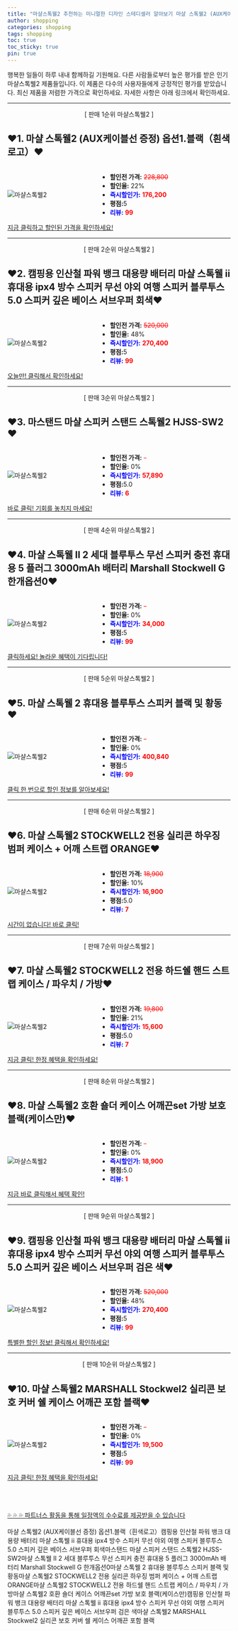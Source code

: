 ```yaml
---
title: "마샬스톡웰2 추천하는 미니멀한 디자인 스테디셀러 알아보기 마샬 스톡웰2 (AUX케이블선 증정) 옵션1.블랙（흰색로고）"
author: shopping
categories: shopping
tags: shopping
toc: true
toc_sticky: true
pin: true
---
```

행복한 일들이 하루 내내 함께하길 기원해요. 다른 사람들로부터 높은 평가를 받은 인기 마샬스톡웰2 제품들입니다. 이 제품은 다수의 사용자들에게 긍정적인 평가를 받았습니다. 최신 제품을 저렴한 가격으로 확인하세요. 자세한 사항은 아래 링크에서 확인하세요.

---
<p class="toplist" style="margin: 0 auto; display: block; width: fit-content;">[ 판매 1순위 마샬스톡웰2 ]</p>

<h2><strong>❤️1. 마샬 스톡웰2 (AUX케이블선 증정) 옵션1.블랙（흰색로고）❤️</strong></h2>

<div style="display: flex; align-items: center;">
    <div style="flex: 0.4;">
        <img src="https://thumbnail10.coupangcdn.com/thumbnails/remote/230x230ex/image/vendor_inventory/841b/2dd6367d52ecad2053458f26af76c839e0e622f242ca27d76cb4bf455e89.jpg" alt="마샬스톡웰2" style="max-width: 100%;">
    </div>
    <div style="flex: 0.6; margin-left: 10px;">
        <ul>
            <li><strong>할인전 가격:</strong> <del style="color: red;">228,800</del></li>
            <li><strong>할인율:</strong> 22%</li>
            <li><span style='color:blue'><strong>즉시할인가:</strong></span> <span style='color:red'><strong>176,200</strong></span></li>
            <li><strong>평점:</strong>5</li>
            <li><span style='color:blue'><strong>리뷰:</strong></span> <span style='color:red'><strong>99</strong></span></li>
        </ul>
    </div>
</div>
<div class="center">
    <a href="https://William4Davisa.github.io?lptag=AF9450613&subid=githubio&pageKey=8204390208&traceid=V0-153&itemId=23528775541&vendorItemId=90555092846" class="myButton">
        지금 클릭하고 할인된 가격을 확인하세요!
    </a>
</div>


---
<p class="toplist" style="margin: 0 auto; display: block; width: fit-content;">[ 판매 2순위 마샬스톡웰2 ]</p>

<h2><strong>❤️2. 캠핑용 인산철 파워 뱅크 대용량 배터리 마샬 스톡웰 ii 휴대용 ipx4 방수 스피커 무선 야외 여행 스피커 블루투스 5.0 스피커 깊은 베이스 서브우퍼 회색❤️</strong></h2>

<div style="display: flex; align-items: center;">
    <div style="flex: 0.4;">
        <img src="https://thumbnail6.coupangcdn.com/thumbnails/remote/230x230ex/image/vendor_inventory/c444/8fae6b6a29678b91e2f9a89586fc96d2ffa245c62d17dcca213ea3c5b3c7.jpeg" alt="마샬스톡웰2" style="max-width: 100%;">
    </div>
    <div style="flex: 0.6; margin-left: 10px;">
        <ul>
            <li><strong>할인전 가격:</strong> <del style="color: red;">520,000</del></li>
            <li><strong>할인율:</strong> 48%</li>
            <li><span style='color:blue'><strong>즉시할인가:</strong></span> <span style='color:red'><strong>270,400</strong></span></li>
            <li><strong>평점:</strong>5</li>
            <li><span style='color:blue'><strong>리뷰:</strong></span> <span style='color:red'><strong>99</strong></span></li>
        </ul>
    </div>
</div>
<div class="center">
    <a href="https://William4Davisa.github.io?lptag=AF9450613&subid=githubio&pageKey=6288129814&traceid=V0-153&itemId=12942876885&vendorItemId=80207147397" class="myButton">
        오늘만! 클릭해서 확인하세요!
    </a>
</div>


---
<p class="toplist" style="margin: 0 auto; display: block; width: fit-content;">[ 판매 3순위 마샬스톡웰2 ]</p>

<h2><strong>❤️3. 마스탠드 마샬 스피커 스탠드 스톡웰2 HJSS-SW2❤️</strong></h2>

<div style="display: flex; align-items: center;">
    <div style="flex: 0.4;">
        <img src="https://thumbnail9.coupangcdn.com/thumbnails/remote/230x230ex/image/retail/images/8512677498688766-b2e51089-a7eb-4e30-969d-b97bed01532d.jpg" alt="마샬스톡웰2" style="max-width: 100%;">
    </div>
    <div style="flex: 0.6; margin-left: 10px;">
        <ul>
            <li><strong>할인전 가격:</strong> <del style="color: red;">-</del></li>
            <li><strong>할인율:</strong> 0%</li>
            <li><span style='color:blue'><strong>즉시할인가:</strong></span> <span style='color:red'><strong>57,890</strong></span></li>
            <li><strong>평점:</strong>5.0</li>
            <li><span style='color:blue'><strong>리뷰:</strong></span> <span style='color:red'><strong>6</strong></span></li>
        </ul>
    </div>
</div>
<div class="center">
    <a href="https://William4Davisa.github.io?lptag=AF9450613&subid=githubio&pageKey=4986424603&traceid=V0-153&itemId=6646539493&vendorItemId=73940355438" class="myButton">
        바로 클릭! 기회를 놓치지 마세요!
    </a>
</div>


---
<p class="toplist" style="margin: 0 auto; display: block; width: fit-content;">[ 판매 4순위 마샬스톡웰2 ]</p>

<h2><strong>❤️4. 마샬 스톡웰 II 2 세대 블루투스 무선 스피커 충전 휴대용 5 플러그 3000mAh 배터리 Marshall Stockwell G 한개옵션0❤️</strong></h2>

<div style="display: flex; align-items: center;">
    <div style="flex: 0.4;">
        <img src="https://thumbnail8.coupangcdn.com/thumbnails/remote/230x230ex/image/vendor_inventory/761f/b439739c0c4fe0d1a03168215247d74ca3271dfc5d2597b38d8281f2aba5.jpg" alt="마샬스톡웰2" style="max-width: 100%;">
    </div>
    <div style="flex: 0.6; margin-left: 10px;">
        <ul>
            <li><strong>할인전 가격:</strong> <del style="color: red;">-</del></li>
            <li><strong>할인율:</strong> 0%</li>
            <li><span style='color:blue'><strong>즉시할인가:</strong></span> <span style='color:red'><strong>34,000</strong></span></li>
            <li><strong>평점:</strong>5</li>
            <li><span style='color:blue'><strong>리뷰:</strong></span> <span style='color:red'><strong>99</strong></span></li>
        </ul>
    </div>
</div>
<div class="center">
    <a href="https://William4Davisa.github.io?lptag=AF9450613&subid=githubio&pageKey=8181065579&traceid=V0-153&itemId=23389513553&vendorItemId=90418600082" class="myButton">
        클릭하세요! 놀라운 혜택이 기다립니다!
    </a>
</div>


---
<p class="toplist" style="margin: 0 auto; display: block; width: fit-content;">[ 판매 5순위 마샬스톡웰2 ]</p>

<h2><strong>❤️5. 마샬 스톡웰 2 휴대용 블루투스 스피커 블랙 및 황동❤️</strong></h2>

<div style="display: flex; align-items: center;">
    <div style="flex: 0.4;">
        <img src="https://thumbnail8.coupangcdn.com/thumbnails/remote/230x230ex/image/vendor_inventory/3ec2/fe4662649a584b0d4f99512e14ab4b72bcc174da417e2dce0940b8b62cd4.jpg" alt="마샬스톡웰2" style="max-width: 100%;">
    </div>
    <div style="flex: 0.6; margin-left: 10px;">
        <ul>
            <li><strong>할인전 가격:</strong> <del style="color: red;">-</del></li>
            <li><strong>할인율:</strong> 0%</li>
            <li><span style='color:blue'><strong>즉시할인가:</strong></span> <span style='color:red'><strong>400,840</strong></span></li>
            <li><strong>평점:</strong>5</li>
            <li><span style='color:blue'><strong>리뷰:</strong></span> <span style='color:red'><strong>99</strong></span></li>
        </ul>
    </div>
</div>
<div class="center">
    <a href="https://William4Davisa.github.io?lptag=AF9450613&subid=githubio&pageKey=8119091040&traceid=V0-153&itemId=23022020559&vendorItemId=90055795248" class="myButton">
        클릭 한 번으로 할인 정보를 알아보세요!
    </a>
</div>


---
<p class="toplist" style="margin: 0 auto; display: block; width: fit-content;">[ 판매 6순위 마샬스톡웰2 ]</p>

<h2><strong>❤️6. 마샬 스톡웰2 STOCKWELL2 전용 실리콘 하우징 범퍼 케이스 + 어깨 스트랩 ORANGE❤️</strong></h2>

<div style="display: flex; align-items: center;">
    <div style="flex: 0.4;">
        <img src="https://thumbnail10.coupangcdn.com/thumbnails/remote/230x230ex/image/vendor_inventory/65b7/915445ab8577ffea08a74bcb12d881149cb1dd3b6b24854eafe32ac5e38f.jpg" alt="마샬스톡웰2" style="max-width: 100%;">
    </div>
    <div style="flex: 0.6; margin-left: 10px;">
        <ul>
            <li><strong>할인전 가격:</strong> <del style="color: red;">18,900</del></li>
            <li><strong>할인율:</strong> 10%</li>
            <li><span style='color:blue'><strong>즉시할인가:</strong></span> <span style='color:red'><strong>16,900</strong></span></li>
            <li><strong>평점:</strong>5.0</li>
            <li><span style='color:blue'><strong>리뷰:</strong></span> <span style='color:red'><strong>7</strong></span></li>
        </ul>
    </div>
</div>
<div class="center">
    <a href="https://William4Davisa.github.io?lptag=AF9450613&subid=githubio&pageKey=6062672077&traceid=V0-153&itemId=11155727513&vendorItemId=78434023166" class="myButton">
        시간이 없습니다! 바로 클릭!
    </a>
</div>


---
<p class="toplist" style="margin: 0 auto; display: block; width: fit-content;">[ 판매 7순위 마샬스톡웰2 ]</p>

<h2><strong>❤️7. 마샬 스톡웰2 STOCKWELL2 전용 하드쉘 핸드 스트랩 케이스 / 파우치 / 가방❤️</strong></h2>

<div style="display: flex; align-items: center;">
    <div style="flex: 0.4;">
        <img src="https://thumbnail8.coupangcdn.com/thumbnails/remote/230x230ex/image/vendor_inventory/054d/e063a87b8c625375fd0287937982480b377bae0c84a59a83db19939ae303.jpg" alt="마샬스톡웰2" style="max-width: 100%;">
    </div>
    <div style="flex: 0.6; margin-left: 10px;">
        <ul>
            <li><strong>할인전 가격:</strong> <del style="color: red;">19,800</del></li>
            <li><strong>할인율:</strong> 21%</li>
            <li><span style='color:blue'><strong>즉시할인가:</strong></span> <span style='color:red'><strong>15,600</strong></span></li>
            <li><strong>평점:</strong>5.0</li>
            <li><span style='color:blue'><strong>리뷰:</strong></span> <span style='color:red'><strong>7</strong></span></li>
        </ul>
    </div>
</div>
<div class="center">
    <a href="https://William4Davisa.github.io?lptag=AF9450613&subid=githubio&pageKey=6237070418&traceid=V0-153&itemId=12566779324&vendorItemId=79834984757" class="myButton">
        지금 클릭! 한정 혜택을 확인하세요!
    </a>
</div>


---
<p class="toplist" style="margin: 0 auto; display: block; width: fit-content;">[ 판매 8순위 마샬스톡웰2 ]</p>

<h2><strong>❤️8. 마샬 스톡웰2 호환 숄더 케이스 어깨끈set 가방 보호 블랙(케이스만)❤️</strong></h2>

<div style="display: flex; align-items: center;">
    <div style="flex: 0.4;">
        <img src="https://thumbnail9.coupangcdn.com/thumbnails/remote/230x230ex/image/vendor_inventory/d8f7/4c21ddade541dcf8b26473e8a5f0452b9b09e620f7609162f4e48b6a3573.jpeg" alt="마샬스톡웰2" style="max-width: 100%;">
    </div>
    <div style="flex: 0.6; margin-left: 10px;">
        <ul>
            <li><strong>할인전 가격:</strong> <del style="color: red;">-</del></li>
            <li><strong>할인율:</strong> 0%</li>
            <li><span style='color:blue'><strong>즉시할인가:</strong></span> <span style='color:red'><strong>18,900</strong></span></li>
            <li><strong>평점:</strong>5.0</li>
            <li><span style='color:blue'><strong>리뷰:</strong></span> <span style='color:red'><strong>1</strong></span></li>
        </ul>
    </div>
</div>
<div class="center">
    <a href="https://William4Davisa.github.io?lptag=AF9450613&subid=githubio&pageKey=6728731954&traceid=V0-153&itemId=15671861128&vendorItemId=86915192341" class="myButton">
        지금 바로 클릭해서 혜택 확인!
    </a>
</div>


---
<p class="toplist" style="margin: 0 auto; display: block; width: fit-content;">[ 판매 9순위 마샬스톡웰2 ]</p>

<h2><strong>❤️9. 캠핑용 인산철 파워 뱅크 대용량 배터리 마샬 스톡웰 ii 휴대용 ipx4 방수 스피커 무선 야외 여행 스피커 블루투스 5.0 스피커 깊은 베이스 서브우퍼 검은 색❤️</strong></h2>

<div style="display: flex; align-items: center;">
    <div style="flex: 0.4;">
        <img src="https://thumbnail10.coupangcdn.com/thumbnails/remote/230x230ex/image/vendor_inventory/b372/cab02688baee848459b9e13fef0c9a9ec6231466da7c6007cabb488aa186.jpeg" alt="마샬스톡웰2" style="max-width: 100%;">
    </div>
    <div style="flex: 0.6; margin-left: 10px;">
        <ul>
            <li><strong>할인전 가격:</strong> <del style="color: red;">520,000</del></li>
            <li><strong>할인율:</strong> 48%</li>
            <li><span style='color:blue'><strong>즉시할인가:</strong></span> <span style='color:red'><strong>270,400</strong></span></li>
            <li><strong>평점:</strong>5</li>
            <li><span style='color:blue'><strong>리뷰:</strong></span> <span style='color:red'><strong>99</strong></span></li>
        </ul>
    </div>
</div>
<div class="center">
    <a href="https://William4Davisa.github.io?lptag=AF9450613&subid=githubio&pageKey=6288136027&traceid=V0-153&itemId=12942913744&vendorItemId=80207147403" class="myButton">
        특별한 할인 정보! 클릭해서 확인하세요!
    </a>
</div>


---
<p class="toplist" style="margin: 0 auto; display: block; width: fit-content;">[ 판매 10순위 마샬스톡웰2 ]</p>

<h2><strong>❤️10. 마샬 스톡웰2 MARSHALL Stockwel2 실리콘 보호 커버 쉘 케이스 어깨끈 포함 블랙❤️</strong></h2>

<div style="display: flex; align-items: center;">
    <div style="flex: 0.4;">
        <img src="https://thumbnail9.coupangcdn.com/thumbnails/remote/230x230ex/image/vendor_inventory/c7c9/0a760377f2548ff41303965561f570b1feda2198d7bc466561e3a7198d06.jpg" alt="마샬스톡웰2" style="max-width: 100%;">
    </div>
    <div style="flex: 0.6; margin-left: 10px;">
        <ul>
            <li><strong>할인전 가격:</strong> <del style="color: red;">-</del></li>
            <li><strong>할인율:</strong> 0%</li>
            <li><span style='color:blue'><strong>즉시할인가:</strong></span> <span style='color:red'><strong>19,500</strong></span></li>
            <li><strong>평점:</strong>5</li>
            <li><span style='color:blue'><strong>리뷰:</strong></span> <span style='color:red'><strong>99</strong></span></li>
        </ul>
    </div>
</div>
<div class="center">
    <a href="https://William4Davisa.github.io?lptag=AF9450613&subid=githubio&pageKey=7038056773&traceid=V0-153&itemId=17395707475&vendorItemId=84565172636" class="myButton">
        지금 클릭! 한정 혜택을 확인하세요!
    </a>
</div>

<br><br><br>[💦 💦 💦 파트너스 활동을 통해 일정액의 수수료를 제공받을 수 있습니다](https://link.coupang.com/a/bcpT2c)<br><br>마샬 스톡웰2 (AUX케이블선 증정) 옵션1.블랙（흰색로고）캠핑용 인산철 파워 뱅크 대용량 배터리 마샬 스톡웰 ii 휴대용 ipx4 방수 스피커 무선 야외 여행 스피커 블루투스 5.0 스피커 깊은 베이스 서브우퍼 회색마스탠드 마샬 스피커 스탠드 스톡웰2 HJSS-SW2마샬 스톡웰 II 2 세대 블루투스 무선 스피커 충전 휴대용 5 플러그 3000mAh 배터리 Marshall Stockwell G 한개옵션0마샬 스톡웰 2 휴대용 블루투스 스피커 블랙 및 황동마샬 스톡웰2 STOCKWELL2 전용 실리콘 하우징 범퍼 케이스 + 어깨 스트랩 ORANGE마샬 스톡웰2 STOCKWELL2 전용 하드쉘 핸드 스트랩 케이스 / 파우치 / 가방마샬 스톡웰2 호환 숄더 케이스 어깨끈set 가방 보호 블랙(케이스만)캠핑용 인산철 파워 뱅크 대용량 배터리 마샬 스톡웰 ii 휴대용 ipx4 방수 스피커 무선 야외 여행 스피커 블루투스 5.0 스피커 깊은 베이스 서브우퍼 검은 색마샬 스톡웰2 MARSHALL Stockwel2 실리콘 보호 커버 쉘 케이스 어깨끈 포함 블랙